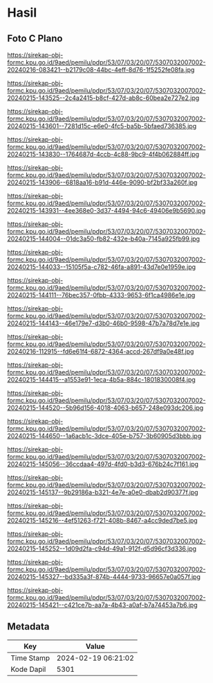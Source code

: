 # Hasil

## Foto C Plano

https://sirekap-obj-formc.kpu.go.id/9aed/pemilu/pdpr/53/07/03/20/07/5307032007002-20240216-083421--b2179c08-44bc-4eff-8d76-1f5252fe08fa.jpg

https://sirekap-obj-formc.kpu.go.id/9aed/pemilu/pdpr/53/07/03/20/07/5307032007002-20240215-143525--2c4a2415-b8cf-427d-ab8c-60bea2e727e2.jpg

https://sirekap-obj-formc.kpu.go.id/9aed/pemilu/pdpr/53/07/03/20/07/5307032007002-20240215-143601--7281d15c-e6e0-4fc5-ba5b-5bfaed736385.jpg

https://sirekap-obj-formc.kpu.go.id/9aed/pemilu/pdpr/53/07/03/20/07/5307032007002-20240215-143830--1764687d-4ccb-4c88-9bc9-4f4b062884ff.jpg

https://sirekap-obj-formc.kpu.go.id/9aed/pemilu/pdpr/53/07/03/20/07/5307032007002-20240215-143906--6818aa16-b91d-446e-9090-bf2bf33a260f.jpg

https://sirekap-obj-formc.kpu.go.id/9aed/pemilu/pdpr/53/07/03/20/07/5307032007002-20240215-143931--4ee368e0-3d37-4494-94c6-49406e9b5690.jpg

https://sirekap-obj-formc.kpu.go.id/9aed/pemilu/pdpr/53/07/03/20/07/5307032007002-20240215-144004--01dc3a50-fb82-432e-b40a-7145a925fb99.jpg

https://sirekap-obj-formc.kpu.go.id/9aed/pemilu/pdpr/53/07/03/20/07/5307032007002-20240215-144033--15105f5a-c782-46fa-a891-43d7e0e1959e.jpg

https://sirekap-obj-formc.kpu.go.id/9aed/pemilu/pdpr/53/07/03/20/07/5307032007002-20240215-144111--76bec357-0fbb-4333-9653-6f1ca4986e1e.jpg

https://sirekap-obj-formc.kpu.go.id/9aed/pemilu/pdpr/53/07/03/20/07/5307032007002-20240215-144143--46e179e7-d3b0-46b0-9598-47b7a78d7e1e.jpg

https://sirekap-obj-formc.kpu.go.id/9aed/pemilu/pdpr/53/07/03/20/07/5307032007002-20240216-112915--fd6e61f4-6872-4364-accd-267df9a0e48f.jpg

https://sirekap-obj-formc.kpu.go.id/9aed/pemilu/pdpr/53/07/03/20/07/5307032007002-20240215-144415--a1553e91-1eca-4b5a-884c-1801830008f4.jpg

https://sirekap-obj-formc.kpu.go.id/9aed/pemilu/pdpr/53/07/03/20/07/5307032007002-20240215-144520--5b96d156-4018-4063-b657-248e093dc206.jpg

https://sirekap-obj-formc.kpu.go.id/9aed/pemilu/pdpr/53/07/03/20/07/5307032007002-20240215-144650--1a6acb1c-3dce-405e-b757-3b60905d3bbb.jpg

https://sirekap-obj-formc.kpu.go.id/9aed/pemilu/pdpr/53/07/03/20/07/5307032007002-20240215-145056--36ccdaa4-497d-4fd0-b3d3-676b24c7f161.jpg

https://sirekap-obj-formc.kpu.go.id/9aed/pemilu/pdpr/53/07/03/20/07/5307032007002-20240215-145137--9b29186a-b321-4e7e-a0e0-dbab2d90377f.jpg

https://sirekap-obj-formc.kpu.go.id/9aed/pemilu/pdpr/53/07/03/20/07/5307032007002-20240215-145216--4ef51263-f721-408b-8467-a4cc9ded7be5.jpg

https://sirekap-obj-formc.kpu.go.id/9aed/pemilu/pdpr/53/07/03/20/07/5307032007002-20240215-145252--1d09d2fa-c94d-49a1-912f-d5d96cf3d336.jpg

https://sirekap-obj-formc.kpu.go.id/9aed/pemilu/pdpr/53/07/03/20/07/5307032007002-20240215-145327--bd335a3f-874b-4444-9733-96657e0a057f.jpg

https://sirekap-obj-formc.kpu.go.id/9aed/pemilu/pdpr/53/07/03/20/07/5307032007002-20240215-145421--c421ce7b-aa7a-4b43-a0af-b7a74453a7b6.jpg


## Metadata

| Key        | Value               |
| ---------- | ------------------- |
| Time Stamp | 2024-02-19 06:21:02 |
| Kode Dapil | 5301                |



